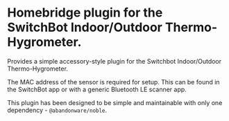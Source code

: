 # Homebridge plugin for the SwitchBot Indoor/Outdoor Thermo-Hygrometer.

Provides a simple accessory-style plugin for the Switchbot Indoor/Outdoor Thermo-Hygrometer.

The MAC address of the sensor is required for setup. This can be found in the SwitchBot app or with a generic Bluetooth LE scanner app.

This plugin has been designed to be simple and maintainable with only one dependency - `@abandonware/noble`.
